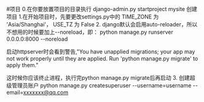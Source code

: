 #项目
0.在你要放置项目的目录执行  django-admin.py startproject mysite 创建项目
1.在开始项目时，先要更改settings.py中的  TIME_ZONE 为 'Asia/Shanghai'，
USE_TZ 为 False
2. django默认会启用auto-reloader，所以不想用的时候要加上--noreload，即：
python manage.py runserver 0.0.0.0:8000 --noreload

启动httpserver时会看到警告,"You have unapplied migrations; your app may not work properly until they are applied.
Run 'python manage.py migrate' to apply them."

这时候你应该终止进程，执行完python manage.py migrate后再启动
3. 创建超级管理员账户
python manage.py createsuperuser --username=username --email=xxxxxxx@qq.com
